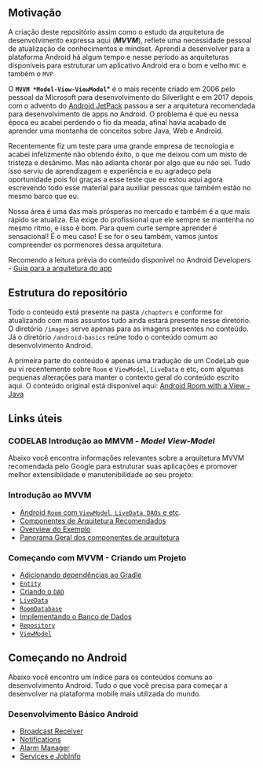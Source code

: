 ## Motivação
A criação deste repositório assim como o estudo da arquitetura de desenvolvimento expressa aqui (***MVVM***), reflete uma necessidade pessoal de atualização de conhecimentos e mindset. Aprendi a desenvolver para a plataforma Android há algum tempo e nesse período as arquiteturas disponíveis para estruturar um aplicativo Android era o bom e velho `MVC` e também o `MVP`. 

O **`MVVM *Model-View-ViewModel`*** é o mais recente criado em 2006 pelo pessoal da Microsoft para desenvolvimento do Silverlight e em 2017 depois com o advento do [Android JetPack](https://developer.android.com/jetpack/) passou a ser a arquitetura recomendada para desenvolvimento de apps no Android. O problema é que eu nessa época eu acabei perdendo o fio da meada, afinal havia acabado de aprender uma montanha de conceitos sobre Java, Web e Android. 

Recentemente fiz um teste para uma grande empresa de tecnologia e acabei infelizmente não obtendo êxito, o que me deixou com um misto de tristeza e desânimo. Mas não adianta chorar por algo que eu não sei. Tudo isso serviu de aprendizagem e experiência e eu agradeço pela oportunidade pois foi graças a esse teste que eu estou aqui agora escrevendo todo esse material para auxiliar pessoas que também estão no mesmo barco que eu.     

Nossa área é uma das mais prósperas no mercado e também é a que mais rápido se atualiza. Ela exige do profissional que ele sempre se mantenha no mesmo ritmo, e isso é bom. Para quem curte sempre aprender é sensacional! É o meu caso! E se for o seu também, vamos juntos compreender os pormenores dessa arquitetura.

Recomendo a leitura prévia do conteúdo disponível no Android Developers - [Guia para a arquitetura do app](https://developer.android.com/jetpack/docs/guide)


## Estrutura do repositório
Todo o conteúdo está presente na pasta `/chapters` e conforme for atualizando com mais assuntos tudo ainda estará presente nesse diretório. O diretório `/images` serve apenas para as imagens presentes no conteúdo. Já o diretório `/android-basics` reúne todo o conteúdo comum ao desenvolvimento Android.    

A primeira parte do conteúdo é apenas uma tradução de um CodeLab que eu vi recentemente sobre `Room` e `ViewModel`, `LiveData` e etc, com algumas pequenas alterações para manter o contexto geral do conteúdo escrito aqui. O conteúdo original está disponível aqui: [Android Room with a View - Java](https://codelabs.developers.google.com/codelabs/android-room-with-a-view)  

## Links úteis 

### CODELAB Introdução ao MMVM - *Model View-Model*
Abaixo você encontra informações relevantes sobre a arquitetura MVVM recomendada pelo Google para estruturar suas aplicações e promover melhor extensiblidade e manutenibilidade ao seu projeto:

### Introdução ao MVVM 
* [Android `Room` com `ViewModel`, `LiveData`, `DAOs` e etc](https://github.com/eduardowgmendes/android-studies/blob/master/chapters/09-introduction-mvvm.md#introdu%C3%A7%C3%A3o).
* [Componentes de Arquitetura Recomendados](https://github.com/eduardowgmendes/android-studies/blob/master/chapters/09-introduction-mvvm.md#o-que-s%C3%A3o-os-componentes-de-arquitetura-recomendados)
* [Overview do Exemplo](https://github.com/eduardowgmendes/android-studies/blob/master/chapters/09-introduction-mvvm.md#o-que-iremos-contruir)
* [Panorama Geral dos componentes de arquitetura](https://github.com/eduardowgmendes/android-studies/blob/master/chapters/09-introduction-mvvm.md#panorama-geral-dos-componentes-de-arquitetura-que-o-exemplo-utilizar%C3%A1)

### Começando com MVVM - Criando um Projeto 
* [Adicionando dependências ao Gradle](https://github.com/eduardowgmendes/android-studies/blob/master/chapters/miscellaneous/07-creating-app.md#adicionando-as-depend%C3%AAncias-ao-gradle)
* [`Entity`](https://github.com/eduardowgmendes/android-studies/blob/master/chapters/miscellaneous/07-creating-app.md#criando-uma-entity)
* [Criando o `DAO`](https://github.com/eduardowgmendes/android-studies/blob/master/chapters/miscellaneous/07-creating-app.md#criando-o-dao)
* [`LiveData`](https://github.com/eduardowgmendes/android-studies/blob/master/chapters/miscellaneous/07-creating-app.md#livedata)
* [`RoomDatabase`](https://github.com/eduardowgmendes/android-studies/blob/master/chapters/miscellaneous/07-creating-app.md#roomdatabase)
* [Implementando o Banco de Dados](https://github.com/eduardowgmendes/android-studies/blob/master/chapters/miscellaneous/07-creating-app.md#implementando-o-banco-de-dados)
* [`Repository`](https://github.com/eduardowgmendes/android-studies/blob/master/chapters/miscellaneous/07-creating-app.md#repository)
* [`ViewModel`](https://github.com/eduardowgmendes/android-studies/blob/master/chapters/miscellaneous/07-creating-app.md#viewmodel)

## Começando no Android
Abaixo você encontra um índice para os conteúdos comuns ao desenvolvimento Android. Tudo o que você precisa para começar a desenvolver na plataforma mobile mais utilizada do mundo. 

### Desenvolvimento Básico Android

* [Broadcast Receiver](https://github.com/eduardowgmendes/android-studies/blob/master/chapters/android-basics/broadcast-receiver.md)
* [Notifications](https://github.com/eduardowgmendes/android-studies/blob/master/chapters/android-basics/notifications.md)
* [Alarm Manager](https://github.com/eduardowgmendes/android-studies/blob/master/chapters/android-basics/alarm-manager.md)
* [Services e JobInfo](https://github.com/eduardowgmendes/android-studies/blob/master/chapters/android-basics/services-jobinfo.md)

   
                        


  
  

   
